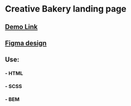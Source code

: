 # Creative Bakery landing page

## [Demo Link](https://Lilia-Mazur.github.io/_CreativeBakery/)

## [Figma design](https://www.figma.com/file/dY3izAm0Vspsmra4lQWQIP/Bakerlab-FE-students?node-id=0%3A1)

## Use:
### - HTML
### - SCSS
### - BEM

